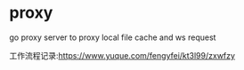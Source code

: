 # proxy
go proxy server to proxy local file cache and ws request

工作流程记录:https://www.yuque.com/fengyfei/kt3l99/zxwfzy
